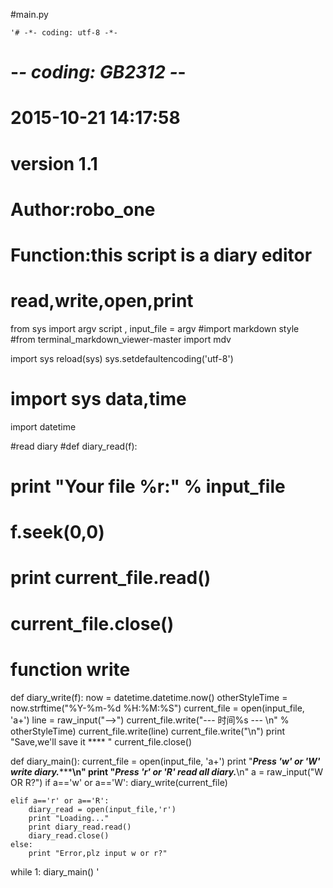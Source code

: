 #main.py

    '# -*- coding: utf-8 -*-
# -*- coding: GB2312 -*-
# 2015-10-21 14:17:58
# version 1.1
# Author:robo_one
# Function:this script is a diary editor
# read,write,open,print



from sys import argv
script , input_file = argv
#import markdown style
#from terminal_markdown_viewer-master import mdv

import sys
reload(sys)
sys.setdefaultencoding('utf-8')

# import sys data,time
import datetime

#read diary
#def diary_read(f):
#	print "Your file %r:" % input_file
#	f.seek(0,0)
#	print current_file.read()
#	current_file.close()

# function write
def diary_write(f):
	now = datetime.datetime.now()
	otherStyleTime = now.strftime("%Y-%m-%d %H:%M:%S")
	current_file = open(input_file, 'a+')
	line = raw_input("-->")
	current_file.write("--- 时间%s --- \n" % otherStyleTime)
	current_file.write(line)
	current_file.write("\n")
	print "Save,we'll save it **** "
	current_file.close()

def diary_main():
	current_file = open(input_file, 'a+')
	print "***Press 'w' or 'W' write diary.********\n"
	print "***Press 'r' or 'R' read all diary.*****\n"
	a = raw_input("W OR R?")
	if a=='w' or a=='W':
		diary_write(current_file)
		
	elif a=='r' or a=='R':
		diary_read = open(input_file,'r')
		print "Loading..."
		print diary_read.read()
		diary_read.close()
	else:
		print "Error,plz input w or r?"
	
	
		

while 1:
	diary_main()
	'